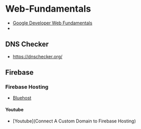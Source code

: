# Web-Fundamentals
* [Google Developer Web Fundamentals](https://developers.google.com/web/fundamentals/app-install-banners/)
* 

## DNS Checker
* https://dnschecker.org/

## Firebase

### Firebase Hosting
* [Bluehost](https://my.bluehost.com/cgi/dm/zoneedit)

#### Youtube
* [Youtube](Connect A Custom Domain to Firebase Hosting)

